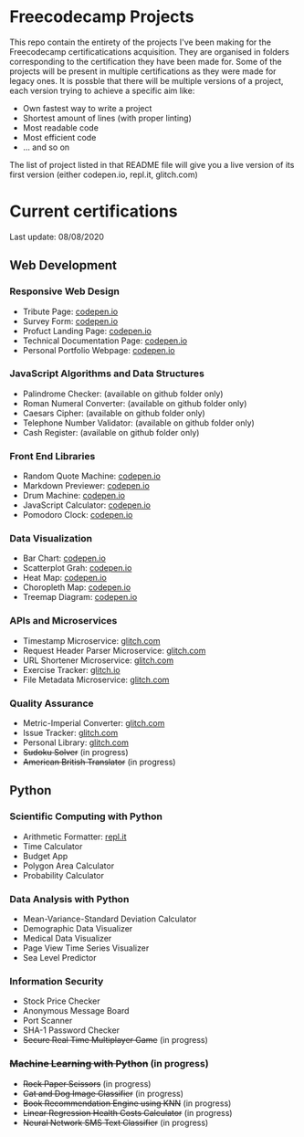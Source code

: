 # Freecodecamp Projects

This repo contain the entirety of the projects I've been making for the Freecodecamp certificatications acquisition. They are organised in folders corresponding to the certification they have been made for. Some of the projects will be present in multiple certifications as they were made for legacy ones.
It is possble that there will be multiple versions of a project, each version trying to achieve a specific aim like:
 - Own fastest way to write a project
 - Shortest amount of lines (with proper linting)
 - Most readable code
 - Most efficient code
 - ... and so on

The list of project listed in that README file will give you a live version of its first version (either codepen.io, repl.it, glitch.com)

# Current certifications
Last update: 08/08/2020

## Web Development
### Responsive Web Design

 - Tribute Page: [codepen.io](https://codepen.io/quentinmendev/full/abOeaLQ)
 - Survey Form: [codepen.io](https://codepen.io/quentinmendev/full/abvKMLe)
 - Profuct Landing Page: [codepen.io](https://codepen.io/quentinmendev/full/PoPBJNv)
 - Technical Documentation Page: [codepen.io](https://codepen.io/quentinmendev/full/yLYqPwG)
 - Personal Portfolio Webpage: [codepen.io](https://codepen.io/quentinmendev/full/gOajvNa)

### JavaScript Algorithms and Data Structures

 - Palindrome Checker: (available on github folder only)
 - Roman Numeral Converter: (available on github folder only)
 - Caesars Cipher: (available on github folder only)
 - Telephone Number Validator: (available on github folder only)
 - Cash Register: (available on github folder only)

### Front End Libraries

 - Random Quote Machine: [codepen.io](https://codepen.io/quentinmendev/full/eYpQBbz)
 - Markdown Previewer: [codepen.io](https://codepen.io/quentinmendev/full/xxwQMdO)
 - Drum Machine: [codepen.io](https://codepen.io/quentinmendev/full/qBOQvEV)
 - JavaScript Calculator: [codepen.io](https://codepen.io/quentinmendev/full/KKdJxGX)
 - Pomodoro Clock: [codepen.io](https://codepen.io/quentinmendev/full/vYNMLZQ)

### Data Visualization

 - Bar Chart: [codepen.io](https://codepen.io/quentinmendev/full/LYpBBqp)
 - Scatterplot Grah: [codepen.io](https://codepen.io/quentinmendev/full/abvxygK)
 - Heat Map: [codepen.io](https://codepen.io/quentinmendev/full/bGVJZrK)
 - Choropleth Map: [codepen.io](https://codepen.io/quentinmendev/full/xxwNxrG)
 - Treemap Diagram: [codepen.io](https://codepen.io/quentinmendev/full/bGVyowE)

### APIs and Microservices

 - Timestamp Microservice: [glitch.com](https://freecodecamp-timestamp-microservicer.glitch.me/)
 - Request Header Parser Microservice: [glitch.com](https://freecodecamp-header-parser.glitch.me/)
 - URL Shortener Microservice: [glitch.com](https://freecodecamp-url-shortener-micro.glitch.me/)
 - Exercise Tracker: [glitch.io](https://freecodecamp-ex-tracker.glitch.me/)
 - File Metadata Microservice: [glitch.com](https://freecodecamp-file-metadata.glitch.me/)

### Quality Assurance

 - Metric-Imperial Converter: [glitch.com](https://freecodecamp-metric-imperial-converter.glitch.me/)
 - Issue Tracker: [glitch.com](https://freecodecamp-issue-tracker-security-quality.glitch.me/)
 - Personal Library: [glitch.com](https://freecodecamp-personal-library-security-quality.glitch.me/)
 - ~~Sudoku Solver~~ (in progress)
 - ~~American British Translator~~ (in progress)

## Python
### Scientific Computing with Python

 - Arithmetic Formatter: [repl.it](https://repl.it/@QuentinMENNECAR/fcc-arithmetic-arranger)
 - Time Calculator
 - Budget App
 - Polygon Area Calculator
 - Probability Calculator

### Data Analysis with Python

 - Mean-Variance-Standard Deviation Calculator
 - Demographic Data Visualizer
 - Medical Data Visualizer
 - Page View Time Series Visualizer
 - Sea Level Predictor

### Information Security

 - Stock Price Checker
 - Anonymous Message Board
 - Port Scanner
 - SHA-1 Password Checker
 - ~~Secure Real Time Multiplayer Game~~ (in progress)

### ~~Machine Learning with Python~~ (in progress)

 - ~~Rock Paper Scissors~~ (in progress)
 - ~~Cat and Dog Image Classifier~~ (in progress)
 - ~~Book Recommendation Engine using KNN~~ (in progress)
 - ~~Linear Regression Health Costs Calculator~~ (in progress)
 - ~~Neural Network SMS Text Classifier~~ (in progress)

[comment]: <> (# Legacy certifications)
[comment]: <> (Last update: 08/08/2020)
[comment]: <> (### Legacy Front End)
[comment]: <> (### Legacy Back End)
[comment]: <> (### Legacy Data Visualization)
[comment]: <> (### Legacy Information Security and Quality Assurance)
